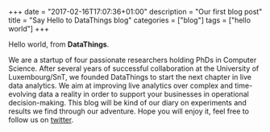 +++
date = "2017-02-16T17:07:36+01:00"
description = "Our first blog post"
title = "Say Hello to DataThings blog"
categories = ["blog"]
tags = ["hello world"]
+++

Hello world, from **DataThings**.

We are a startup of four passionate researchers holding PhDs in Computer Science.
After several years of successful collaboration at the University of Luxembourg/SnT, we founded DataThings to start the next chapter in live data analytics.
We aim at improving live analytics over complex and time-evolving data a reality in order to support your businesses in operational decision-making.
This blog will be kind of our diary on experiments and results we find through our adventure.
Hope you will enjoy it, feel free to follow us on [twitter](www.twiter.com/datathingslu). 
